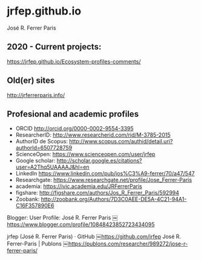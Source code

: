 # jrfep.github.io
José R. Ferrer Paris

## 2020 - Current projects:
https://jrfep.github.io/Ecosystem-profiles-comments/

## Old(er) sites
http://jrferrerparis.info/

## Profesional and academic profiles
* ORCID http://orcid.org/0000-0002-9554-3395
* ResearcherID: http://www.researcherid.com/rid/M-3785-2015
* AuthorID de Scopus: http://www.scopus.com/authid/detail.uri?authorId=6507728759
* ScienceOpen: https://www.scienceopen.com/user/jrfep
* Google scholar: http://scholar.google.es/citations?user=A2Thq5UAAAAJ&hl=en
* LinkedIn https://www.linkedin.com/pub/jos%C3%A9-ferrer/70/a47/547
* Researchgate: https://www.researchgate.net/profile/Jose_Ferrer-Paris
* academia: https://ivic.academia.edu/JRFerrerParis
* figshare: http://figshare.com/authors/Jos_R_Ferrer_Paris/592994
* Zoobank: http://zoobank.org/Authors/7D3C0AEE-DE5A-4C21-94A1-C16F357890E6

Blogger: User Profile: José R. Ferrer Paris
￼https://www.blogger.com/profile/10848423852723434095

jrfep (José R. Ferrer Paris) · GitHub
￼https://github.com/jrfep
José R. Ferrer-Paris | Publons
￼https://publons.com/researcher/989272/jose-r-ferrer-paris/
